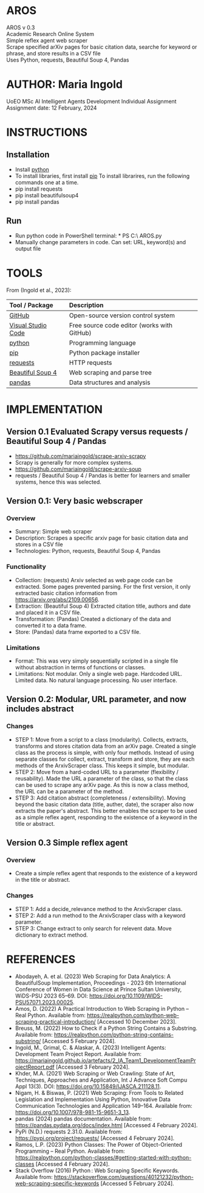# AROS
AROS v 0.3  
Academic Research Online System  
Simple reflex agent web scraper  
Scrape specified arXiv pages for basic citation data, searche for keyword or phrase, and store results in a CSV file  
Uses Python, requests, Beautiful Soup 4, Pandas   

# AUTHOR: Maria Ingold
UoEO MSc AI Intelligent Agents Development Individual Assignment  
Assignment date: 12 February, 2024  

# INSTRUCTIONS
## Installation 
* Install [python](https://www.python.org/) 
* To install libraries, first install [pip](https://pypi.org/project/pip/)
To install librarires, run the following commands one at a time.  
* pip install requests
* pip install beautifulsoup4
* pip install pandas
## Run
* Run python code in PowerShell terminal: * PS C:\ AROS.py
* Manually change parameters in code. Can set: URL, keyword(s) and output file

# TOOLS

From (Ingold et al., 2023):  

| Tool / Package	                                            | Description                                   |
|:--------------------------------------------------------------|:----------------------------------------------|
| [GitHub](https://github.com/)                                 | Open-source version control system            |
| [Visual Studio Code](https://code.visualstudio.com/)          | Free source code editor (works with GitHub)   |
| [python](https://www.python.org/)                             | Programming language                          |
| [pip](https://pypi.org/project/pip/)                          | Python package installer                      |
| [requests](https://pypi.org/project/requests/)                | HTTP requests                                 |
| [Beautiful Soup 4](https://pypi.org/project/beautifulsoup4/)  | Web scraping and parse tree                   |
| [pandas](https://pypi.org/project/pandas/)                    | Data structures and analysis                  |

# IMPLEMENTATION
## Version 0.1 Evaluated Scrapy versus requests / Beautiful Soup 4 / Pandas
* https://github.com/mariaingold/scrape-arxiv-scrapy
* Scrapy is generally for more complex systems. 
* https://github.com/mariaingold/scrape-arxiv-soup 
* requests / Beautiful Soup 4 / Pandas is better for learners and smaller systems, hence this was selected. 
## Version 0.1: Very basic webscraper 
### Overview
* Summary: Simple web scraper
* Description: Scrapes a specific arxiv page for basic citation data and stores in a CSV file  
* Technologies: Python, requests, Beautiful Soup 4, Pandas  
### Functionality
* Collection: (requests) Arxiv selected as web page code can be extracted. Some pages prevented parsing. For the first version, it only extracted basic citation information from https://arxiv.org/abs/2109.00656.  
* Extraction: (Beautiful Soup 4) Extracted citation title, authors and date and placed it in a CSV file. 
* Transformation: (Pandas) Created a dictionary of the data and converted it to a data frame.
* Store: (Pandas) data frame exported to a CSV file.
### Limitations 
* Format: This was very simply sequentially scripted in a single file without abstraction in terms of functions or classes.
* Limitations: Not modular. Only a single web page. Hardcoded URL. Limited data. No natural language processing. No user interface.
## Version 0.2: Modular, URL parameter, and now includes abstract
### Changes
* STEP 1: Move from a script to a class (modularity). Collects, extracts, transforms and stores citation data from an arXiv page. Created a single class as the process is simple, with only four methods. Instead of using separate classes for collect, extract, transform and store, they are each methods of the ArxivScraper class. This keeps it simple, but modular. 
* STEP 2: Move from a hard-coded URL to a parameter (flexibility / reusability). Made the URL a parameter of the class, so that the class can be used to scrape any arXiv page. As this is now a class method, the URL can be a parameter of the method.
* STEP 3: Add citation abstract (completeness / extensibility). Moving beyond the basic citation data (title, auther, date), the scraper also now extracts the paper's abstract. This better enables the scraper to be used as a simple reflex agent, responding to the existence of a keyword in the title or abstract.
## Version 0.3 Simple reflex agent
### Overview
* Create a simple reflex agent that responds to the existence of a keyword in the title or abstract.
### Changes
* STEP 1: Add a decide_relevance method to the ArxivScraper class.
* STEP 2: Add a run method to the ArxivScraper class with a keyword parameter.
* STEP 3: Change extract to only search for relevent data. Move dictionary to extract method.

# REFERENCES
* Abodayeh, A. et al. (2023) Web Scraping for Data Analytics: A BeautifulSoup Implementation, Proceedings - 2023 6th International Conference of Women in Data Science at Prince Sultan University, WiDS-PSU 2023  65–69. DOI: https://doi.org/10.1109/WIDS-PSU57071.2023.00025.
* Amos, D. (2022) A Practical Introduction to Web Scraping in Python – Real Python. Available from: https://realpython.com/python-web-scraping-practical-introduction/ [Accessed 10 December 2023].
* Breuss, M. (2022) How to Check if a Python String Contains a Substring. Available from: https://realpython.com/python-string-contains-substring/ [Accessed 5 February 2024].
* Ingold, M., Grimal, C. & Alaskar, A. (2023) Intelligent Agents: Development Team Project Report. Available from: https://mariaingold.github.io/artefacts/2_IA_Team1_DevelopmentTeamProjectReport.pdf [Accessed 3 February 2024].
* Khder, M.A. (2021) Web Scraping or Web Crawling: State of Art, Techniques, Approaches and Application, Int J Advance Soft Compu Appl  13(3). DOI: https://doi.org/10.15849/IJASCA.211128.11.
* Nigam, H. & Biswas, P. (2021) Web Scraping: From Tools to Related Legislation and Implementation Using Python, Innovative Data Communication Technologies and Application  149–164. Available from: https://doi.org/10.1007/978-981-15-9651-3_13.
* pandas (2024) pandas documentation. Available from: https://pandas.pydata.org/docs/index.html [Accessed 4 February 2024].
* PyPi (N.D.) requests 2.31.0. Available from: https://pypi.org/project/requests/ [Accessed 4 February 2024].
* Ramos, L.P. (2023) Python Classes: The Power of Object-Oriented Programming – Real Python. Available from: https://realpython.com/python-classes/#getting-started-with-python-classes [Accessed 4 February 2024].
* Stack Overflow (2016) Python : Web Scraping Specific Keywords. Available from: https://stackoverflow.com/questions/40121232/python-web-scraping-specific-keywords [Accessed 5 February 2024].
